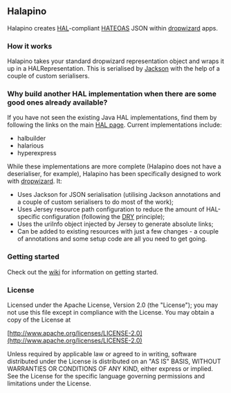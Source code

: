 ## Halapino

Halapino creates [HAL](http://stateless.co/hal_specification.html)-compliant [HATEOAS](https://blog.apigee.com/detail/hateoas_101_introduction_to_a_rest_api_style_video_slides) JSON within [dropwizard](https://dropwizard.github.io/dropwizard/) apps.

### How it works

Halapino takes your standard dropwizard representation object and wraps it up in a HALRepresentation. This is serialised by [Jackson](https://github.com/FasterXML/jackson) with the help of a couple of custom serialisers.

### Why build another HAL implementation when there are some good ones already available?

If you have not seen the existing Java HAL implementations, find them by following the links on the main [HAL page](http://stateless.co/hal_specification.html). Current implementations include:

* halbuilder
* halarious
* hyperexpress

While these implementations are more complete (Halapino does not have a deserialiser, for example), Halapino has been specifically designed to work with [dropwizard](http://dropwizard.io). It:

* Uses Jackson for JSON serialisation (utilising Jackson annotations and a couple of custom serialisers to do most of the work);
* Uses Jersey resource path configuration to reduce the amount of HAL-specific configuration (following the [DRY](http://programmer.97things.oreilly.com/wiki/index.php/Don't_Repeat_Yourself) principle);
* Uses the uriInfo object injected by Jersey  to generate absolute links;
* Can be added to existing resources with just a few changes - a couple of annotations and some setup code are all you need to get going.    

### Getting started
Check out the [wiki](https://github.com/mattjbishop/halapino/wiki) for information on getting started.

### License
Licensed under the Apache License, Version 2.0 (the "License"); you may not use this file except in compliance with the License. You may obtain a copy of the License at
 
[http://www.apache.org/licenses/LICENSE-2.0](http://www.apache.org/licenses/LICENSE-2.0)
 
Unless required by applicable law or agreed to in writing, software distributed under the License is distributed on an "AS IS" BASIS, WITHOUT WARRANTIES OR CONDITIONS OF ANY KIND, either express or implied. See the License for the specific language governing permissions and limitations under the License.
